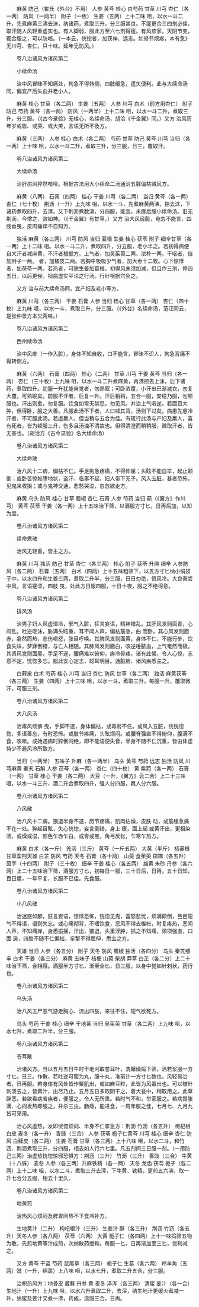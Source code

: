 <!-- { "loadSidebar": true } -->
　　麻黄 防己（崔氏《外台》不用） 人参 黄芩 桂心 白芍药 甘草 川芎 杏仁（各一两） 防风（一两半） 附子（一枚） 生姜（五两）上十二味 咀，以水一斗二升，先煮麻黄三沸去沫，纳诸药，煮取三升，分三服甚良。不瘥更合三四剂必佳。取汗随人风轻重虚实也。有人脚弱，服此方至六七剂得瘥。有风疹家，天阴节变，辄合服之，可以防喑。〔一本云，恍惚者，加茯神、远志。如骨节烦疼，本有急》无川芎、杏仁，只十味。延年无防风。）

　　卷八治诸风方诸风第二

　　小续命汤

　　治中风冒昧不知痛处，拘急不得转侧，四肢缓急，遗矢便利。此与大续命汤同，偏宜产后失血并老小人。

　　麻黄 桂心 甘草（各二两） 生姜（五两） 人参 川芎 白术（前方用杏仁） 附子防己 芍药 黄芩（各一两） 防风（一两半）上十二味 咀，以水一斗二升，煮取三升，分三服。（《古今录验》无桂心，名续命汤，胡洽《千金翼》同。）又方 治风历年岁或歌、或哭、或大笑，言语无所不及方。

　　麻黄（三两） 人参 桂心 白术（各二两） 芍药 甘草 防己 黄芩 川芎 当归（各一两）上十味 咀，以水一斗二升，煮取三升，分三服，日三，覆取汗。

　　卷八治诸风方诸风第二

　　大续命汤

　　治肝疠风猝然喑哑。根据古法用大小续命二汤通治五脏偏枯贼风方。

　　麻黄（八两） 石膏（四两） 桂心 干姜 川芎（各二两） 当归 黄芩（各一两） 杏仁（七十枚） 荆沥（一升）上九味 咀，以水一斗，先煮麻黄两沸，掠去沫，下诸药煮取四升，去滓。又下荆沥煮数沸，分四服，能言。未瘥后服小续命汤。旧无荆沥，今增之，效如神。（《千金翼》有甘草。）又方 治大风经脏，奄忽不能言，四肢垂曳，皮肉痛痒不自知方。

　　独活 麻黄（各三两） 川芎 防风 当归 葛根 生姜 桂心 茯苓 附子 细辛甘草（各一两）上十二味 咀。以水一斗二升，煮取四升，分五服，老小半之。若初得病便自大汗者减麻黄，不汗者根据方。上气者，加吴茱萸二两、浓朴一两。干呕者，倍加附子一两。 者，加橘皮二两。若胸中吸吸少气者，加大枣十二枚。心下惊悸者，加茯苓一两。若热者，可除生姜加葛根。初得风未须加减，但且作三剂，停四五日，以后更候。视病虚实平论之行汤。行针根据穴灸之。

　　又方 治与前大续命汤同，宜产妇及老小等方。

　　麻黄 川芎（各三两） 干姜 石膏 人参 当归 桂心 甘草（各一两） 杏仁（四十枚）上九味 咀，以水一斗，煮取三升，分三服。（《外台》名续命汤，范汪同云，是张仲景方本欠两味。）

　　卷八治诸风方诸风第二

　　西州续命汤

　　治中风痱（一作入脏），身体不知自收，口不能言，冒昧不识人，拘急背痛不得转侧方。

　　麻黄（六两） 石膏（四两） 桂心（二两） 甘草 川芎 干姜 黄芩 当归（各一两） 杏仁（三十枚）上九味 咀，以水一斗二升煮麻黄，再沸掠去上沫，后下诸药，煮取四升。初服一升犹能自觉者，勿熟眠；可卧浓覆，小汗出已渐减衣，勿复大覆，可熟眠矣。前服不汗者，后复一升。汗后稍稍，五合一服，安稳乃服，勿顿服也。汗出则愈，勿复服。饮食如常无禁忌，勿见风。并治上气咳逆。若面目大肿，但得卧，服之大善。凡服此汤不下者，人口嘘其背，汤则下过矣，病患先患冷汗者，不可服此汤。若虚羸人，但当稍与五合为佳。有辄行此汤与产妇及羸人，喜有死者，皆为顿服三升，伤多且汤浊不清故也。但得清澄而稍稍服，微取汗者，皆无害也。（胡洽方《古今录验》名大续命汤）

　　卷八治诸风方诸风第二

　　大续命散

　　治八风十二痹，偏枯不仁。手足拘急疼痛，不得伸屈；头眩不能自举，起止颠倒；或卧苦惊如堕地状，盗汗、临事不起，妇人带下无子。风入五脏，甚者恐怖，见鬼来收摄；或与鬼神交通，悲愁哭泣，忽忽欲走方。

　　麻黄 乌头 防风 桂心 甘草 蜀椒 杏仁 石膏 人参 芍药 当归 茹（《翼方》作川芎） 黄芩 茯苓 干姜（各一两）上十五味治下筛，以酒服方寸匕，日再后加，以知为度。

　　卷八治诸风方诸风第二

　　续命煮散

　　治风无轻重，皆主之方。

　　麻黄 川芎 独活 防己 甘草 杏仁（各三两） 桂心 附子 茯苓 升麻 细辛 人参防风（各二两） 石膏（五两） 白术（四两）上十五味粗筛下，以五方寸匕纳小绢袋子中，以水四升和生姜三两，煮取二升半，分三服，日日勿绝，慎风冷。大良吾尝中风，言语蹇涩，四肢 曳，处此方日服四服，十日十夜，服之不绝得愈。

　　卷八治诸风方诸风第二

　　排风汤

　　治男子妇人风虚湿冷，邪气入脏，狂言妄语，精神错乱。其肝风发则面青，心闷乱，吐逆呕沫，胁满头眩重，耳不闻人声，偏枯筋急，曲 而卧。其心风发则面赤，翕然而热，悲伤嗔怒，张目呼唤。其脾风发则面黄，身体不仁，不能行步，饮食失味，梦寐倒错，与亡人相随。其肺风发则面白，咳逆唾脓血，上气奄然而极。其肾风发则面黑，手足不遂，腰痛难以俯仰，痹冷骨疼，诸有此候，令人心惊，志意不定，恍惚多忘。服此安心定志，聪耳明目。通脏腑、诸风疾悉主之。

　　白藓皮 白术 芍药 桂心 川芎 当归 杏仁 防风 甘草（各二两） 独活 麻黄茯苓（各三两） 生姜（四两）上十三味 咀，以水一斗，煮取三升，每服一升，覆取微汗，可服三剂。

　　卷八治诸风方诸风第二

　　大八风汤

　　治毒风顽痹 曳，手脚不遂，身体偏枯，或毒弱不任。或风入五脏，恍恍惚惚，多语善忘，有时恐怖。或肢节疼痛，头眩烦闷。或腰脊强直不得俯仰，腹满不食，咳嗽。或始遇病时猝倒闷绝，即不能语便失音，半身不随不仁沉重，皆由体虚恃少不避风冷所致方。

　　当归（一两半） 五味子 升麻（各一两半） 乌头 黄芩 芍药 远志 独活 防风 川芎麻黄 秦艽 石斛 人参 茯苓（各一两） 杏仁（四十枚） 黄 紫菀（各一两） 石膏（一两） 甘草 桂心 干姜（各二两） 大豆（一升，《翼方》云二合）上二十三味 咀，以水一斗三升、酒二升合煮取四升，强人分四服，羸人分六服。

　　卷八治诸风方诸风第二

　　八风散

　　治八风十二痹。猥退半身不遂，历节疼痛，肌肉枯燥，皮肤 动，或筋缓急痛不在一处。猝起目眩，失心恍惚，妄言倒错，身上 瘰，面上起 或黄汗出，更相染渍，或燥或湿，颜色乍赤乍白，或青或黑，角弓反张，乍寒乍热方。

　　麻黄 白术（各一斤） 羌活（三斤） 黄芩（一斤五两） 大黄（半斤） 栝蒌根 甘草栾荆天雄 白芷 防风 芍药 天冬 石膏（各十两） 山萸 食茱萸 踯躅（各五升） 茵芋（十四两） 附子（三十枚） 细辛 干姜 桂心（各五两） 雄黄 朱砂 丹参（各六两）上二十五味治下筛，酒服方寸匕，初每日一服，三十日后，日再，五十日知，百日瘥，一年平复，长服不已佳。先食服。

　　卷八治诸风方诸风第二

　　小八风散

　　治迷惑如醉，狂言妄语，惊悸恐怖，恍惚见鬼，喜怒悲忧，烦满颠倒，邑邑短气不得语，语则失忘。或心痛彻背，不嗜饮食，恶风不得去帷帐，时复疼热，恶闻人声，不知痛痒，身悉振摇，汗出，猥退，头重浮肿，抓之不知痛，颈项强直，口面 戾，四肢不随不仁偏枯，挛掣不得屈伸，悉主之方。

　　天雄 当归 人参（各五分） 附子 天冬 防风 蜀椒 独活（各四分） 乌头 秦艽细辛 白术 干姜（各三分） 麻黄 五味子 桔梗 山萸 柴胡 莽草 白芷（各二分）上二十味治下筛，合相得。酒服半方寸匕，渐至全匕，日三服，以身中觉如针刺状，药行也。

　　卷八治诸风方诸风第二

　　乌头汤

　　治八风五尸恶气游走胸心、流出四肢，来往不住，短气欲死方。

　　乌头 芍药 干姜 桂心 细辛 干地黄 当归 吴茱萸 甘草（各二两）上九味 咀，以水七升，煮取二升半，分三服。

　　卷八治诸风方诸风第二

　　苍耳散

　　治诸风方。当以五月五日午时干地刈取苍耳叶，洗曝燥捣下筛，酒若浆服一方寸匕，日三。作散，若吐逆可蜜为丸，服十丸，准前计一方寸匕数也。风轻易治者，日再服。若身体有风处皆作粟肌出，或如麻豆粒，此皆为风毒出也。可以铍针刺溃去之，皆黄汁，出尽乃止。五月五日多取阴干之，着大瓮中，稍取用之。此草辟恶。若欲看病省疾者，便服之，令人无所畏。若时气不和，举家服之。若病胃胀满、心闷发热即服之，并杀三虫。肠痔，能进食，一周年服之佳，七月七、九月九皆可采用。

　　治心风虚热，发即恍惚烦闷、半身不仁挛急方：荆沥 竹沥（各五升） 枸杞根白皮 麦冬（各一升） 香豉（三合） 人参 茯苓 栀子仁黄芩 川芎 桂心 细辛 杏仁 防风 白藓皮（各二两） 生姜 石膏 甘草（各三两）上十八味 咀，以水二斗，和竹沥、荆沥煮取三升，分四服，相去如人行六七里。凡五剂间三日服一剂。（一用防己三两）治虚热恍惚惊邪恐惧方：荆沥（三升） 竹沥（三升） 香豉（三合） 牛黄（十八铢） 麦冬 人参（各三两）升麻铁精（各一两） 天冬 龙齿 茯苓 栀子（各二两）上十二味 咀，以水二斗，煮取三升去滓，下牛黄、铁精，更煎五六沸，取一升七合分五服，相去十里久。

　　卷八治诸风方诸风第二

　　地黄煎

　　治热风心烦闷及脾胃间热不下食冷补方。

　　生地黄汁（二升） 枸杞根汁（三升） 生姜汁 酥（各三升） 荆沥 竹沥（各五升）天冬人参（各八两） 茯苓（六两） 大黄 栀子仁（各四两）上十一味捣筛五物为散，先煎地黄等汁成煎，次纳散药搅和。每服一匕，日再渐加至三匕，觉利减之。

　　又方 黄芩 干蓝 芍药 鼠尾草（各三两） 栀子仁 生葛（各六两） 羚羊角（五两）豉（一升，绵裹）上八味 咀，以水七升，煮取二升五合，分三服。

　　治积热风方：地骨皮 葳蕤 丹参 黄 麦冬 泽泻（各三两） 清蜜 姜汁（各一合） 生地汁（一升）上九味 咀，以水六升煮取二升，去滓，纳生地汁更缓火煮减一升，纳蜜及姜汁又煮一沸，药成，温服三合，日再。

